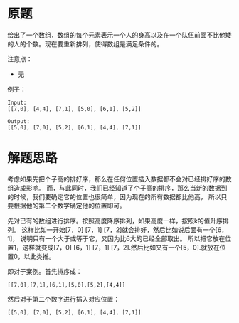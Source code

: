 # 原题
给出了一个数组，数组的每个元素表示一个人的身高以及在一个队伍前面不比他矮的人的个数。现在要重新排列，使得数组是满足条件的。

注意点：

  - 无

例子：

```
Input:
[[7,0], [4,4], [7,1], [5,0], [6,1], [5,2]]

Output:
[[5,0], [7,0], [5,2], [6,1], [4,4], [7,1]]
```

# 解题思路

考虑如果先把个子高的排好序，那么在任何位置插入数据都不会对已经排好序的数组造成影响。
而，与此同时，我们已经知道了个子高的排序，那么当新的数据到的时候，我们要确定它的位置也很简单，因为现在的所有数据都比他高，
所以只要根据他的第二个数字确定他的位置即可。

先对已有的数组进行排序。按照高度降序排列，如果高度一样，按照k的值升序排列。
这样比如一开始[7，0] [7，1] [7，2]就会排好，然后比如说后面有一个[6，1]， 说明只有一个大于或等于它，又因为比6大的已经全部取出。
所以把它放在位置1，这样就变成[7，0] [6，1] [7，1] [7，2].然后比如又有一个[5，0].就放在位置0，以此类推。

即对于案例。首先排序成：

```
[[7,0],[7,1],[6,1],[5,0],[5,2],[4,4]]
```

然后对于第二个数字进行插入对应位置：

```
[[5,0], [7,0], [5,2], [6,1], [4,4], [7,1]]
```

